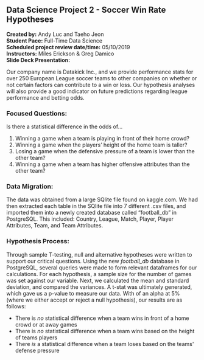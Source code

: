 ## Data Science Project 2 - Soccer Win Rate Hypotheses
**Created by:** Andy Luc and Taeho Jeon  
**Student Pace:** Full-Time Data Science  
**Scheduled project review date/time:** 05/10/2019  
**Instructors:** Miles Erickson & Greg Damico  
**Slide Deck Presentation:** 

Our company name is Datakick Inc., and we provide performance stats for over 250 European League soccer teams to other companies on whether or not certain factors can contribute to a win or loss. Our hypothesis analyses will also provide a good indicator on future predictions regarding league performance and betting odds.

### Focused Questions:  
Is there a statistical difference in the odds of...
1. Winning a game when a team is playing in front of their home crowd?
2. Winning a game when the players’ height of the home team is taller?
3. Losing a game when the defensive pressure of a team is lower than the other team?
4. Winning a game when a team has higher offensive attributes than the other team?

### Data Migration:   
The data was obtained from a large SQlite file found on kaggle.com. We had then extracted each table in the SQlite file into 7 different .csv files, and imported them into a newly created database called “football_db” in PostgreSQL. This included: Country, League, Match, Player, Player Attributes, Team, and Team Attributes.

### Hypothesis Process: 
Through sample T-testing, null and alternative hypotheses were written to support our critical questions. Using the new *football_db* database in PostgreSQL, several queries were made to form relevant dataframes for our calculations. For each hypothesis, a sample size for the number of games was set against our variable. Next, we calculated the mean and standard deviation, and compared the variances. A t-stat was ultimately generated, which gave us a p-value to measure our data. With of an alpha at 5% (where we either accept or reject a null hypothesis), our results are as follows:
- There is *no* statistical difference when a team wins in front of a home crowd or at away games
- There is *no* statistical difference when a team wins based on the height of teams players
- There *is* a statistical difference when a team loses based on the teams' defense pressure
